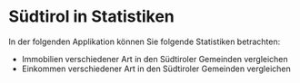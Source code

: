# Südtirol in Statistiken

In der folgenden Applikation können Sie folgende Statistiken betrachten:
  - Immobilien verschiedener Art in den Südtiroler Gemeinden vergleichen
  - Einkommen verschiedener Art in den Südtiroler Gemeinden vergleichen
